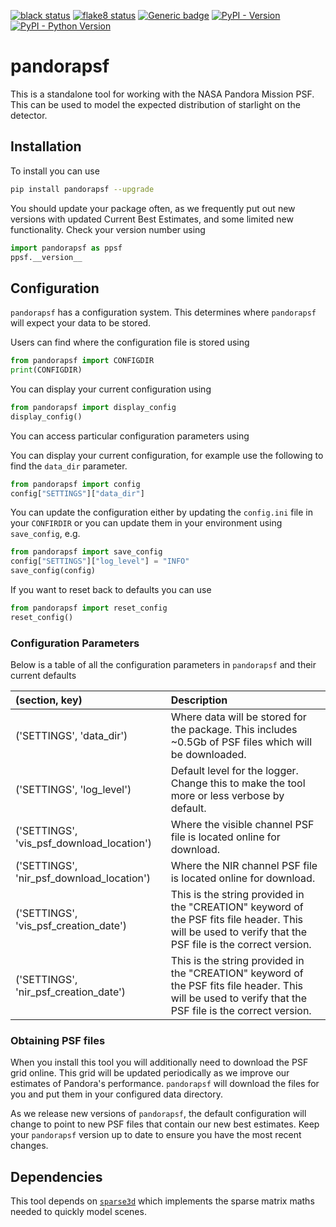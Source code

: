 <a href="https://github.com/pandoramission/pandora-psf/actions/workflows/black.yml"><img src="https://github.com/pandoramission/pandora-psf/workflows/black/badge.svg" alt="black status"/></a> <a href="https://github.com/pandoramission/pandora-psf/actions/workflows/flake8.yml"><img src="https://github.com/pandoramission/pandora-psf/workflows/flake8/badge.svg" alt="flake8 status"/></a> [![Generic badge](https://img.shields.io/badge/documentation-live-blue.svg)](https://pandoramission.github.io/pandora-psf/)
[![PyPI - Version](https://img.shields.io/pypi/v/pandorapsf)](https://pypi.org/project/pandorapsf/)
[![PyPI - Python Version](https://img.shields.io/pypi/pyversions/pandorapsf)](https://pypi.org/project/pandorapsf/)

# pandorapsf

This is a standalone tool for working with the NASA Pandora Mission PSF. This can be used to model the expected distribution of starlight on the detector.

## Installation

To install you can use

```sh
pip install pandorapsf --upgrade
```

You should update your package often, as we frequently put out new versions with updated Current Best Estimates, and some limited new functionality. Check your version number using

```python
import pandorapsf as ppsf
ppsf.__version__
```

## Configuration

`pandorapsf` has a configuration system. This determines where `pandorapsf` will expect your data to be stored.

Users can find where the configuration file is stored using

  ```python
  from pandorapsf import CONFIGDIR
  print(CONFIGDIR)
  ```

You can display your current configuration using

  ```python
  from pandorapsf import display_config
  display_config()
  ```

You can access particular configuration parameters using

You can display your current configuration, for example use the following to find the `data_dir` parameter.

  ```python
  from pandorapsf import config
  config["SETTINGS"]["data_dir"]
  ```

You can update the configuration either by updating the `config.ini` file in your `CONFIRDIR` or you can update them in your environment using `save_config`, e.g.

  ```python
  from pandorapsf import save_config
  config["SETTINGS"]["log_level"] = "INFO"
  save_config(config)
  ```

If you want to reset back to defaults you can use

  ```python
  from pandorapsf import reset_config
  reset_config()
  ```

### Configuration Parameters

Below is a table of all the configuration parameters in `pandorapsf` and their current defaults

|                 (section, key)                          | Description                                                                                                                                              |
|:------------------------------------------|:---------------------------------------------------------------------------------------------------------------------------------------------------------|
| ('SETTINGS', 'data_dir')                  | Where data will be stored for the package. This includes ~0.5Gb of PSF files which will be downloaded.                                                   |
| ('SETTINGS', 'log_level')                 | Default level for the logger. Change this to make the tool more or less verbose by default.                                                              |
| ('SETTINGS', 'vis_psf_download_location') | Where the visible channel PSF file is located online for download.                                                                                       |
| ('SETTINGS', 'nir_psf_download_location') | Where the NIR channel PSF file is located online for download.                                                                                           |
| ('SETTINGS', 'vis_psf_creation_date')     | This is the string provided in the "CREATION" keyword of the PSF fits file header. This will be used to verify that the PSF file is the correct version. |
| ('SETTINGS', 'nir_psf_creation_date')     | This is the string provided in the "CREATION" keyword of the PSF fits file header. This will be used to verify that the PSF file is the correct version. |

### Obtaining PSF files

When you install this tool you will additionally need to download the PSF grid online. This grid will be updated periodically as we improve our estimates of Pandora's performance. `pandorapsf` will download the files for you and put them in your configured data directory.

As we release new versions of `pandorapsf`, the default configuration will change to point to new PSF files that contain our new best estimates. Keep your `pandorapsf` version up to date to ensure you have the most recent changes.

## Dependencies

This tool depends on [`sparse3d`](https://github.com/christinahedges/sparse3d) which implements the sparse matrix maths needed to quickly model scenes.
